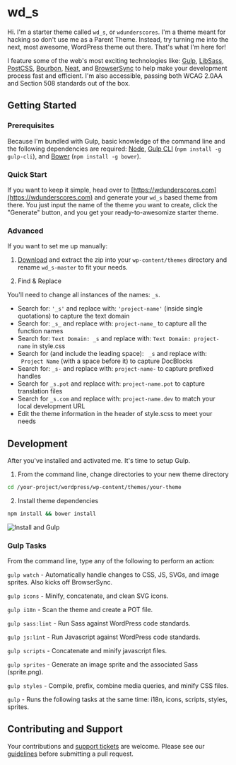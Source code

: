 wd_s
===

Hi. I'm a starter theme called `wd_s`, or `wdunderscores`. I'm a theme meant for hacking so don't use me as a Parent Theme. Instead, try turning me into the next, most awesome, WordPress theme out there. That's what I'm here for!

I feature some of the web's most exciting technologies like: [Gulp](http://gulpjs.com/), [LibSass](http://sass-lang.com/), [PostCSS](https://github.com/postcss/postcss), [Bourbon](http://bourbon.io/), [Neat](http://neat.bourbon.io/), and [BrowserSync](https://www.browsersync.io/) to help make your development process fast and efficient. I'm also accessible, passing both WCAG 2.0AA and Section 508 standards out of the box.

## Getting Started

### Prerequisites

Because I'm bundled with Gulp, basic knowledge of the command line and the following dependencies are required: [Node](https://nodejs.org), [Gulp CLI](https://github.com/gulpjs/gulp-cli) (`npm install -g gulp-cli`), and [Bower](https://bower.io/) (`npm install -g bower`).

### Quick Start
If you want to keep it simple, head over to [https://wdunderscores.com](https://wdunderscores.com) and generate your `wd_s` based theme from there. You just input the name of the theme you want to create, click the "Generate" button, and you get your ready-to-awesomize starter theme.

### Advanced

If you want to set me up manually:

1) [Download](https://github.com/WebDevStudios/wd_s/archive/master.zip) and extract the zip into your `wp-content/themes` directory and rename `wd_s-master` to fit your needs.

2) Find & Replace

You'll need to change all instances of the names: `_s`.

* Search for: `'_s'` and replace with: `'project-name'` (inside single quotations) to capture the text domain
* Search for: `_s_` and replace with: `project-name_` to capture all the function names
* Search for: `Text Domain: _s` and replace with: `Text Domain: project-name` in style.css
* Search for (and include the leading space): <code>&nbsp;_s</code> and replace with: <code>&nbsp;Project Name</code> (with a space before it) to capture DocBlocks
* Search for: `_s-` and replace with: `project-name-` to capture prefixed handles
* Search for `_s.pot` and replace with: `project-name.pot` to capture translation files
* Search for `_s.com` and replace with: `project-name.dev` to match your local development URL
* Edit the theme information in the header of style.scss to meet your needs

## Development

After you've installed and activated me. It's time to setup Gulp.

1) From the command line, change directories to your new theme directory

```bash
cd /your-project/wordpress/wp-content/themes/your-theme
```

2) Install theme dependencies

```bash
npm install && bower install
```
![Install and Gulp](https://dl.dropbox.com/s/cj1p6xjz51cpckq/wd_s-install.gif?dl=0)

### Gulp Tasks

From the command line, type any of the following to perform an action:

`gulp watch` - Automatically handle changes to CSS, JS, SVGs, and image sprites. Also kicks off BrowserSync.

`gulp icons` - Minify, concatenate, and clean SVG icons.

`gulp i18n` - Scan the theme and create a POT file.

`gulp sass:lint` - Run Sass against WordPress code standards.

`gulp js:lint` - Run Javascript against WordPress code standards.

`gulp scripts` - Concatenate and minify javascript files.

`gulp sprites` - Generate an image sprite and the associated Sass (sprite.png).

`gulp styles` - Compile, prefix, combine media queries, and minify CSS files.

`gulp` - Runs the following tasks at the same time: i18n, icons, scripts, styles, sprites.

## Contributing and Support

Your contributions and [support tickets](https://github.com/WebDevStudios/wd_s/issues) are welcome. Please see our [guidelines](https://github.com/WebDevStudios/wd_s/blob/master/CONTRIBUTING.md) before submitting a pull request.